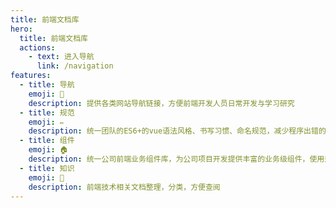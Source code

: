 ```yaml
---
title: 前端文档库
hero:
  title: 前端文档库
  actions:
    - text: 进入导航
      link: /navigation
features:
  - title: 导航
    emoji: 📌
    description: 提供各类网站导航链接，方便前端开发人员日常开发与学习研究
  - title: 规范
    emoji: ✏️
    description: 统一团队的ES6+的vue语法风格、书写习惯、命名规范，减少程序出错的概率，也包含了git相关流程及规范
  - title: 组件
    emoji: 🏠
    description: 统一公司前端业务组件库，为公司项目开发提供丰富的业务级组件，使用规范化的组件搭建公司项目，一致，反馈，效率，可控
  - title: 知识
    emoji: 📁
    description: 前端技术相关文档整理，分类，方便查阅
---
```

